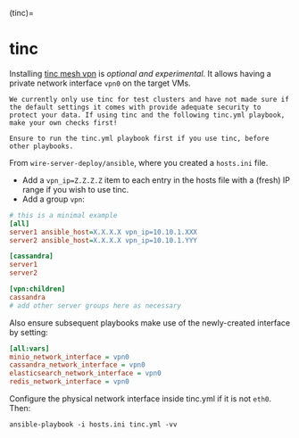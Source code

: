 (tinc)=

# tinc

Installing [tinc mesh vpn](http://tinc-vpn.org/) is *optional and
experimental*. It allows having a private network interface `vpn0` on
the target VMs.

```{warning}
We currently only use tinc for test clusters and have not made sure if the default settings it comes with provide adequate security to protect your data. If using tinc and the following tinc.yml playbook, make your own checks first!
```

```{note}
Ensure to run the tinc.yml playbook first if you use tinc, before
other playbooks.
```

From `wire-server-deploy/ansible`, where you created a `hosts.ini` file.

- Add a `vpn_ip=Z.Z.Z.Z` item to each entry in the hosts file with a
  (fresh) IP range if you wish to use tinc.
- Add a group `vpn`:

```ini
# this is a minimal example
[all]
server1 ansible_host=X.X.X.X vpn_ip=10.10.1.XXX
server2 ansible_host=X.X.X.X vpn_ip=10.10.1.YYY

[cassandra]
server1
server2

[vpn:children]
cassandra
# add other server groups here as necessary
```

Also ensure subsequent playbooks make use of the newly-created interface by setting:

```ini
[all:vars]
minio_network_interface = vpn0
cassandra_network_interface = vpn0
elasticsearch_network_interface = vpn0
redis_network_interface = vpn0
```

Configure the physical network interface inside tinc.yml if it is not
`eth0`. Then:

```
ansible-playbook -i hosts.ini tinc.yml -vv
```
